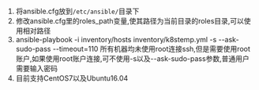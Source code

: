###
 1. 将ansible.cfg放到`/etc/ansible/`目录下
 2. 修改ansible.cfg里的roles_path变量,使其路径为当前目录的roles目录,可以使用相对路径
 3. ansible-playbook -i inventory/hosts inventory/k8stemp.yml -s --ask-sudo-pass --timeout=110 所有机器均未使用root连接ssh,但是需要使用root账户,如果使用root账户连接,可不使用-s以及--ask-sudo-pass参数,普通用户需要输入密码
 4. 目前支持CentOS7以及Ubuntu16.04
